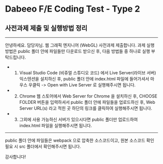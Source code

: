 # Dabeeo F/E Coding Test - Type 2

## 사전과제 제출 및 실행방법 정리

---

안녕하세요. 담당자님.
웹 그래픽 엔지니어 (WebGL) 사전과제 제출합니다.
과제 실행방법은 public 폴더 안에 파일들만 다운로드 받으신 후,
다음 방법들 중 하나로 실행 부탁드립니다.

- 1. Visual Studio Code (비쥬얼 스튜디오 코드) 에서
     Live Server(라이브 서버) 익스텐션을 설치하신 후,
     public 폴더 안에 index.html 파일에 들어가셔서
     마우스 우클릭 -> Open with Live Server 로
     실행해주시면 됩니다.

- 2. Chrome 웹 스토어에서 Web Server for Chrome 을 설치하신 후,
     CHOOSE FOLDER 버튼을 입력하셔서 public 폴더 안에 파일들을 업로드하신 후,
     Web Server URL(s) 라고 적힌 곳 하단의 링크를 클릭하여 실행해주시면 됩니다.

- 3. 그외에 사용 가능하신 서버가 있으시다면
     public 폴더만 업로드하여 index.html 파일을 실행해주시면 됩니다.

---

public 폴더 안에 파일들은 webpack 으로 압축한 소스코드이고,
원본 소스코드 확인 필요 시 src 폴더에서 확인해주시면 됩니다.

감사합니다!

